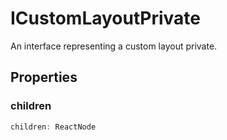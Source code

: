 # ICustomLayoutPrivate

An interface representing a custom layout private.

## Properties

### children

```ts
children: ReactNode
```
